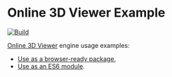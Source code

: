 # Online 3D Viewer Example

[![Build](https://github.com/kovacsv/Online3DViewerExample/actions/workflows/build.yml/badge.svg)](https://github.com/kovacsv/Online3DViewerExample/actions/workflows/build.yml)

[Online 3D Viewer](https://github.com/kovacsv/Online3DViewer) engine usage examples:
- [Use as a browser-ready package](use_as_browser_package),
- [Use as an ES6 module](use_as_es6_module).
